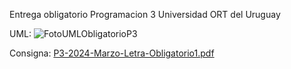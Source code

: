 Entrega obligatorio Programacion 3 Universidad ORT del Uruguay

UML:
![FotoUMLObligatorioP3](https://github.com/estebanrecayte/Obligatorio-Programacion-3/assets/110860286/4ef7a87b-f9c4-47de-9ba7-df592f0ea2e7)

Consigna:
[P3-2024-Marzo-Letra-Obligatorio1.pdf](https://github.com/estebanrecayte/Obligatorio-Programacion-3/files/15340143/P3-2024-Marzo-Letra-Obligatorio1.pdf)
